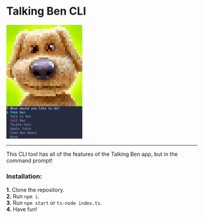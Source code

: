 # Talking Ben CLI

<img src="ben-cli.png" alt="Example" width="200"/>

---

This CLI tool has all of the features of the Talking Ben app, but in the command prompt!

### **Installation:**
**1.** Clone the repository.\
**2.** Run `npm i`.\
**3.** Run `npm start` or `ts-node index.ts`.\
**4.** Have fun!
